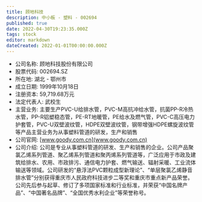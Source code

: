 ```yaml
---
title: 顾地科技
description: 中小板 - 塑料 - 002694
published: true
date: 2022-04-30T19:23:35.000Z
tags: stock
editor: markdown
dateCreated: 2022-01-01T00:00:00.000Z
---
```


- 公司名称: 顾地科技股份有限公司
- 股票代码: 002694.SZ
- 所在地: 湖北 - 鄂州市
- 成立日期: 1999年10月18日
- 注册资本: 59,719.68万元
- 法定代表人: 武校生
- 主营业务: 主要生产PVC-U给排水管，PVC-M高抗冲给水管，抗菌PP-R冷热水管，PP-R铝塑稳态管，PE-RT地暖管，PE给水及燃气管，PVC-C高压电力护套管，PVC-U双壁波纹管，HDPE双壁波纹管，钢带增强HDPE螺旋波纹管等产品主营业务为从事塑料管道的研发，生产和销售
- 公司官网: [www.goody.com.cn](www.goody.com.cn)
- 公司介绍: 公司是专业从事塑料管道的研发、生产和销售的企业。公司产品聚氯乙烯系列管道、聚乙烯系列管道和聚丙烯系列管道等，广泛应用于市政及建筑给排水、农用、市政排污、通信电力护套、燃气输送、辐射采暖、工业流体输送等领域。公司研发的“悬浮法PVC颗粒成型新理论”、“单层聚氯乙烯静音排水管”分别获得重庆市人民政府科技进步二等奖和重庆市重点新产品荣誉。公司先后参与起草、修订了多项国家标准和行业标准，并荣获“中国名牌产品”、“中国著名品牌”、“全国优秀水利企业”等荣誉称号。


